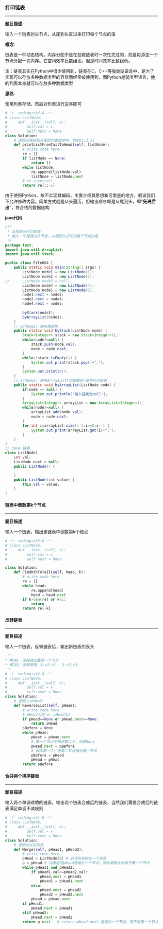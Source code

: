 ### 打印链表

---

__题目描述__ :

输入一个链表的头节点，从尾到头反过来打印每个节点的值

__概念__:

链表是一种动态结构，内存分配不是在创建链表时一次性完成的，而是每添加一个节点分配一次内存。它空间效率比数组高，但是时间效率比数组低。

注：链表其实在Python中很少使用到，链表在C，C++等强类型语言中，是为了实现可以存放多种数据类型的容器而经常被使用到，而Python是弱类型语言，他的列表本身就可以存放多种数据类型

__思路__:

使用列表存储，然后对列表进行逆序即可

```python
# -*- coding:utf-8 -*-
# class ListNode:
#     def __init__(self, x):
#         self.val = x
#         self.next = None
class Solution:
    # 返回从尾部到头部的列表值序列，例如[1,2,3]
    def printListFromTailToHead(self, listNode):
        # write code here
        re = []
        if listNode == None:
            return []
        while listNode:
            re.append(listNode.val)
            listNode = listNode.next
        # re.reverse()
        return re[::-1]
```

由于使用Python，故不实现其编码，主要介绍其思想和可借鉴的地方。假设我们不允许修改内容，简单方式就是从头遍历，但输出顺序却是从尾到头，即”__先进后出__“，符合栈的数据结构

__java代码__

```java
/**
 * 从尾到头打印链表
 * 输入一个链表的头节点，从尾到头打印出每个节点的值
 */
package test;
import java.util.ArrayList;
import java.util.Stack;

public class File004 {
	public static void main(String[] args) {
		ListNode node1 = new ListNode(1);
		ListNode node2 = new ListNode(2);
//		ListNode node3 = null;
		ListNode node4 = new ListNode(4);
		ListNode node5 = new ListNode(5);
		node1.next = node2;
		node2.next = node4;
		node4.next = node5;
		
		byStack(node1);
		byArrayList(node1);
	}	
	// scheme1: 使用栈结构
	public static void byStack(ListNode node) {
		Stack<Integer> stack = new Stack<Integer>();
		while(node!=null) {
			stack.push(node.val);
			node = node.next;
		}
		while(!stack.isEmpty()) {
			System.out.print(stack.pop()+",");
		}
		System.out.println();
	}	
	// scheme2: 使用ArrayList(动态数组)逆序打印链表
	public static void byArrayList(ListNode node) {
		if(node == null) {
			System.out.println("输入链表为null");
		}
		ArrayList<Integer> arrayList = new ArrayList<Integer>();
		while(node!=null) {
			arrayList.add(node.val);
			node = node.next;
		}
		for(int i=arrayList.size()-1;i>=0;i--) {
			System.out.print(arrayList.get(i)+",");
		}
	}
}
// java 链表
class ListNode{
	int val;
	ListNode next = null;
	public ListNode() {
		
	}
	public ListNode(int value) {
		this.val = value;
	}
}
```

#### 链表中倒数第k个节点

---

**题目描述**

输入一个链表，输出该链表中倒数第k个结点

```python
# -*- coding:utf-8 -*-
# class ListNode:
#     def __init__(self, x):
#         self.val = x
#         self.next = None

class Solution:
    def FindKthToTail(self, head, k):
        # write code here
        re = []
        while head:
            re.append(head)
            head = head.next
        if k>len(re) or k<1:
            return
        return re[-k]
```

#### 反转链表

---

**题目描述**

输入一个链表，反转链表后，输出新链表的表头

```python
'''
* 解决1：直接输出最后一个节点
* 解决2：反转链表，1->2->3   3->2->1
'''
# -*- coding:utf-8 -*-
# class ListNode:
#     def __init__(self, x):
#         self.val = x
#         self.next = None
class Solution:
    # 返回ListNode
    def ReverseList(self, pHead):
        # write code here
        # pHead为空 or pHead为1
        if pHead==None or pHead.next==None:
            return pHead
        pBefore = None
        while pHead:
            pNext = pHead.next
            # 第一个节点不指向第二个，而是None
            pHead.next = pBefore
            # 保存第一个，使第二节点指向第一节点
            pBefore = pHead
            pHead = pNext
        return pBefore
```

#### 合并两个排序链表

---

**题目描述**

输入两个单调递增的链表，输出两个链表合成后的链表，当然我们需要合成后的链表满足单调不减规则

```python
# -*- coding:utf-8 -*-
# class ListNode:
#     def __init__(self, x):
#         self.val = x
#         self.next = None
class Solution:
    # 返回合并后列表
    def Merge(self, pHead1, pHead2):
        # write code here
        pHead = ListNode(0)	# 必须先初始化一个链表
        p = pHead # 后面返回pHead是最后一个节点，所以需要此处赋予第一个节点
        while pHead1 and pHead2:
            if pHead1.val<=pHead2.val:
                pHead.next = pHead1
                pHead1 = pHead1.next
            else:
                pHead.next = pHead2
                pHead2 = pHead2.next
            pHead = pHead.next
        if pHead1:
            pHead.next = pHead1
        elif pHead2:
            pHead.next = pHead2
        return p.next	# return pHead.next 是最后一个节点，而不是第一个节点
```
